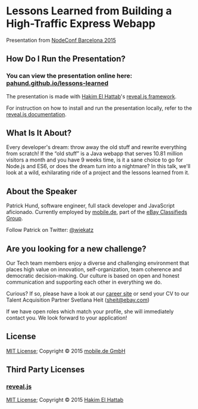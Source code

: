 #  Lessons Learned from Building a High-Traffic Express Webapp

Presentation from [NodeConf Barcelona 2015](http://barcelona.nodeconf.com/)

## How Do I Run the Presentation?

### You can view the presentation online here: [pahund.github.io/lessons-learned](http://pahund.github.io/lessons-learned/)

The presentation is made with [Hakim El Hattab](http://hakim.se/)'s [reveal.js framework](http://lab.hakim.se/reveal-js/).

For instruction on how to install and run the presentation locally, refer to the [reveal.js documentation](https://github.com/hakimel/reveal.js#installation).

## What Is It About?

Every developer's dream: throw away the old stuff and rewrite everything from scratch! If the “old stuff” is a Java webapp that serves 10.81 million visitors a month and you have 9 weeks time, is it a sane choice to go for Node.js and ES6, or does the dream turn into a nightmare? In this talk, we'll look at a wild, exhilarating ride of a project and the lessons learned from it.

## About the Speaker

Patrick Hund, software engineer, full stack developer and JavaScript aficionado. Currently employed by [mobile.de](http://www.mobile.de/), part of the [eBay Classifieds Group](http://www.ebayclassifiedsgroup.com/).

Follow Patrick on Twitter: [@wiekatz](https://twitter.com/wiekatz)

## Are you looking for a new challenge?

Our Tech team members enjoy a diverse and challenging environment that places high value on innovation, self-organization, team coherence and democratic decision-making. Our culture is based on open and honest communication and supporting each other in everything we do. 

Curious? If so, please have a look at our [career site](http://j.rfer.us/EBRHyJmsc) or send your CV to our Talent Acquisition Partner Svetlana Heit ([sheit@ebay.com](mailto:sheit@ebay.com))

If we have open roles which match your profile, she will immediately contact you. We look forward to your application!

## License

[MIT License](LICENSE); Copyright &copy; 2015 [mobile.de GmbH](https://github.com/mobile-de)

## Third Party Licenses

### [reveal.js](https://github.com/hakimel/reveal.js)

[MIT License](https://github.com/hakimel/reveal.js/blob/master/LICENSE); Copyright &copy; 2015 [Hakim El Hattab](http://hakim.se/)
